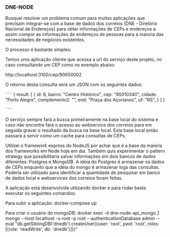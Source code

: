 ### DNE-NODE ###

Busquei resolver um problema comum para muitas aplicações que precisam integrar-se com a base de dados dos correios (DNE - Diretório Nacional de Endereços) para obter informações de CEPs e endereços a assim compor as informações de endereços de pessoas para a maioria das necessidades de negócios existentes. 

O processo é bastante simples:

Temos uma aplicação cliente que acessa a url do serviço deste projeto, no caso consultando um CEP como no exemplo abaixo:

http://localhost:3100/cep/90650002

O retorno desta consulta será um JSON com os seguintes dados:

˜˜˜
{
    result: 
    [
        {
            id: 6,
            bairro: "Centro Histórico",
            cep: "90010340",
            cidade: "Porto Alegre",
            complemento2: "",
            end: "Praça dos Açorianos",
            uf: "RS",
        }
    ]
} 

˜˜˜

O serviço sempre fará a busca primeiramente na base local do sistema e caso não encontre fará o acesso ao webservice dos correios para em seguida gravar o resultado da busca na base local. Esta base local então passará a servir como um cache para consultas de CEPs. 

Utilizei o framework express do NodeJS por achar que é a base da maioria dos frameworks em Node hoje em dia. Também quis experimentar o pattern strategy que possibilitaria salvar informações em dois bancos de dados diferentes: Postgres e MongoDB. A ideia do Postgres é armazenar os dados de CEPs enquanto que a ideia do mongo é armazenar logs das consultas. Poderia ser utilizado para identificar a quantidade de pesquisar em banco de dados local e webservices dos correios foram feitas. 

A aplicação está desenvolvida utilizando docker e para rodar basta executar os seguintes comandos:

Para subir a aplicação:
docker-compose up

Para criar o usuário do mongoDB:
docker exec -it dne-node-api_mongo_1 mongo --host localhost -u root -p root --authenticationDatabase admin --eval "db.getSiblingDB('dnedb').createUser({user: 'root', pwd: 'root', roles: [{role: 'readWrite', db: 'dnedb'}]})"
